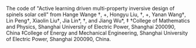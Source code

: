 The code of "Active learning driven multi-property inversive design of spinels solar cell"
from Hange Wange †, +, Hongyu Liu, †, +, Yanan Wang†, Lin Peng†, Xiaolin Liu†, Jia Lin*, †, and Jiang Wu*, ‡
†College of Mathematics and Physics, Shanghai University of Electric Power, Shanghai 200090, China
‡College of Energy and Mechanical Engineering, Shanghai University of Electric Power, Shanghai 200090, China.
